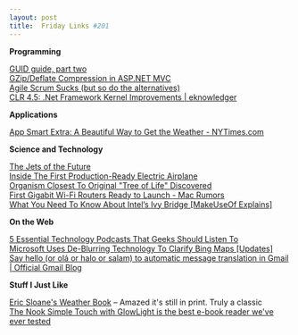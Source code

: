 ```yaml
---
layout: post
title:  Friday Links #201
---
```

**Programming**

[GUID guide, part two](http://blogs.msdn.com/b/ericlippert/archive/2012/04/30/guid-guide-part-two.aspx)   
[GZip/Deflate Compression in ASP.NET MVC](http://www.west-wind.com/weblog/posts/2012/Apr/28/GZipDeflate-Compression-in-ASPNET-MVC)   
[Agile Scrum Sucks (but so do the alternatives)](http://foohack.com/2007/11/agile-scrum-sucks-but-so-do-the-alternatives/)   
[CLR 4.5: .Net Framework Kernel Improvements | eknowledger](https://eknowledger.wordpress.com/2012/05/04/clr-4-5-net-framework-kernel-improvements/)

**Applications**

[App Smart Extra: A Beautiful Way to Get the Weather - NYTimes.com](http://gadgetwise.blogs.nytimes.com/2012/05/04/app-smart-extra-a-beautiful-way-to-get-the-weather/)

**Science and Technology**

[The Jets of the Future](http://www.popsci.com/technology/article/2012-04/jets-future)   
[Inside The First Production-Ready Electric Airplane](http://www.popsci.com/technology/article/2012-04/inside-first-production-ready-electric-airplane)   
[Organism Closest To Original "Tree of Life" Discovered](http://science.slashdot.org/story/12/04/30/0315216/organism-closest-to-original-tree-of-life-discovered)   
[First Gigabit Wi-Fi Routers Ready to Launch - Mac Rumors](http://www.macrumors.com/2012/04/26/first-gigabit-wi-fi-routers-ready-to-launch/)   
[What You Need To Know About Intel’s Ivy Bridge [MakeUseOf Explains]](http://www.makeuseof.com/tag/intels-ivy-bridge-makeuseof-explains/)

**On the Web**

[5 Essential Technology Podcasts That Geeks Should Listen To](http://www.makeuseof.com/tag/5-essential-technology-podcasts-geeks-listen/)   
[Microsoft Uses De-Blurring Technology To Clarify Bing Maps [Updates]](http://www.makeuseof.com/tag/microsoft-deblurring-technology-clarify-bing-maps-updates-2/)   
[Say hello (or olá or halo or salam) to automatic message translation in Gmail | Official Gmail Blog](http://gmailblog.blogspot.com/2012/05/say-hello-or-ola-or-halo-or-salam-to.html)

**Stuff I Just Like**

[Eric Sloane's Weather Book](http://www.kk.org/cooltools/archives/006199.php) – Amazed it's still in print. Truly a classic   
[The Nook Simple Touch with GlowLight is the best e-book reader we've ever tested](http://news.consumerreports.org/electronics/2012/05/nook-simple-touch-with-glowlight-is-the-best-e-book-reader-yet.html?EXTKEY=I72RSE0)
